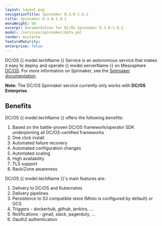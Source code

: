 ```yaml
---
layout: layout.pug
navigationTitle: Spinnaker 0.3.0-1.9.2
title: Spinnaker 0.3.0-1.9.2
menuWeight: 50
excerpt: Documentation for DC/OS Spinnaker 0.3.0-1.9.2
model: /services/spinnaker/data.yml
render: mustache
featureMaturity:
enterprise: false
---
```


DC/OS {{ model.techName }} Service is an autonomous service that makes it easy to deploy and operate {{ model.serverName }} on Mesosphere [DC/OS](https://mesosphere.com/product/). For more information on Spinnaker, see the [Spinnaker documentation](https://github.com/spinnaker/spinnaker).

**Note:** The DC/OS Spinnaker service currently only works with **DC/OS Enterprise**. 

## Benefits
DC/OS {{ model.techName }} offers the following benefits:
1. Based on the battle-proven DC/OS framework/operator SDK underpinning all DC/OS-certified frameworks
2. One click install
3. Automated failure recovery
4. Automated configuration changes
5. Automated scaling
6. High availability
7. TLS support
8. Rack/Zone awareness

DC/OS {{ model.techName }}'s main features are:
1. Delivery to DC/OS and Kubernetes
2. Delivery pipelines
3. Persistence to S3 compatible store (Minio is configured by default) or GCS
4. Triggers - dockerhub, github, jenkins, ...
5. Notifications - gmail, slack, pagerduty, ...
6. Oauth2 authentication
